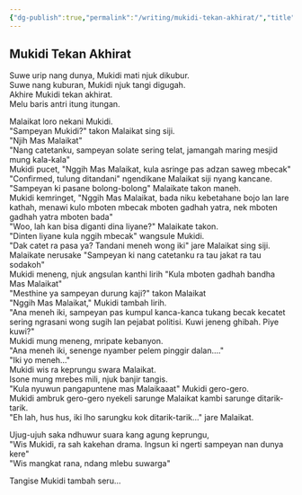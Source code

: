 ```yaml
---
{"dg-publish":true,"permalink":"/writing/mukidi-tekan-akhirat/","title":"Mukidi Tekan Akhirat","tags":["joke"],"noteIcon":""}
---
```



## Mukidi Tekan Akhirat

Suwe urip nang dunya, Mukidi mati njuk dikubur.  
Suwe nang kuburan, Mukidi njuk tangi digugah.  
Akhire Mukidi tekan akhirat.  
Melu baris antri itung itungan.

Malaikat loro nekani Mukidi.  
"Sampeyan Mukidi?" takon Malaikat sing siji.  
"Njih Mas Malaikat"  
"Nang catetanku, sampeyan solate sering telat, jamangah maring mesjid mung kala-kala"  
Mukidi pucet, "Nggih Mas Malaikat, kula asringe pas adzan saweg mbecak"  
"Confirmed, tulung ditandani" ngendikane Malaikat siji nyang kancane.  
"Sampeyan ki pasane bolong-bolong" Malaikate takon maneh.  
Mukidi kemringet, "Nggih Mas Malaikat, bada niku kebetahane bojo lan lare kathah, menawi kulo mboten mbecak mboten gadhah yatra, nek mboten gadhah yatra mboten bada"  
"Woo, lah kan bisa diganti dina liyane?" Malaikate takon.  
"Dinten liyane kula nggih mbecak" wangsule Mukidi.  
"Dak catet ra pasa ya? Tandani meneh wong iki" jare Malaikat sing siji.  
Malaikate nerusake "Sampeyan ki nang catetanku ra tau jakat ra tau sodakoh"  
Mukidi meneng, njuk angsulan kanthi lirih "Kula mboten gadhah bandha Mas Malaikat"  
"Mesthine ya sampeyan durung kaji?" takon Malaikat  
"Nggih Mas Malaikat," Mukidi tambah lirih.  
"Ana meneh iki, sampeyan pas kumpul kanca-kanca tukang becak kecatet sering ngrasani wong sugih lan pejabat politisi. Kuwi jeneng ghibah. Piye kuwi?"  
Mukidi mung meneng, mripate kebanyon.  
"Ana meneh iki, senenge nyamber pelem pinggir dalan…."  
"Iki yo meneh…"  
Mukidi wis ra keprungu swara Malaikat.  
Isone mung mrebes mili, njuk banjir tangis.  
"Kula nyuwun pangapuntene mas Malaikaaat" Mukidi gero-gero.  
Mukidi ambruk gero-gero nyekeli sarunge Malaikat kambi sarunge ditarik-tarik.  
"Eh lah, hus hus, iki lho sarungku kok ditarik-tarik…" jare Malaikat.

Ujug-ujuh saka ndhuwur suara kang agung keprungu,  
"Wis Mukidi, ra sah kakehan drama. Ingsun ki ngerti sampeyan nan dunya kere"  
"Wis mangkat rana, ndang mlebu suwarga"

Tangise Mukidi tambah seru…
